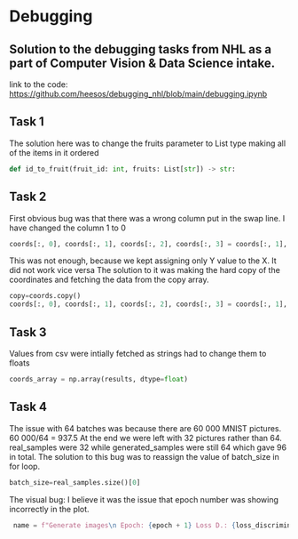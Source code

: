 # Debugging
## Solution to the debugging tasks from NHL as a part of Computer Vision & Data Science intake.

link to the code: https://github.com/heesos/debugging_nhl/blob/main/debugging.ipynb

## Task 1
The solution here was to change the fruits parameter to List type making all of the items in it ordered
```python
def id_to_fruit(fruit_id: int, fruits: List[str]) -> str:
```

## Task 2

First obvious bug was that there was a wrong column put in the swap line.
I have changed the column 1 to 0
```python
coords[:, 0], coords[:, 1], coords[:, 2], coords[:, 3] = coords[:, 1], coords[:, 0], coords[:,3],coords[:, 2]
```

This was not enough, because we kept assigning only Y value to the X. It did not work vice versa
The solution to it was making the hard copy of the coordinates and fetching the data from the copy array.
```python
copy=coords.copy()
coords[:, 0], coords[:, 1], coords[:, 2], coords[:, 3] = coords[:, 1], copy[:, 0], coords[:, 3], copy[:, 2]
```


## Task 3
Values from csv were intially fetched as strings had to change them to floats
```python
coords_array = np.array(results, dtype=float)
```

## Task 4

The issue with 64 batches was because there are 60 000 MNIST pictures. 60 000/64 = 937.5
At the end we were left with 32 pictures rather than 64.
real_samples were 32 while generated_samples were still 64 which gave 96 in total.
The solution to this bug was to reassign the value of batch_size in for loop.
```python
batch_size=real_samples.size()[0]
```

The visual bug: I believe it was the issue that epoch number was showing incorrectly in the plot.
```python
 name = f"Generate images\n Epoch: {epoch + 1} Loss D.: {loss_discriminator:.2f} Loss G.: {loss_generator:.2f}"
```
